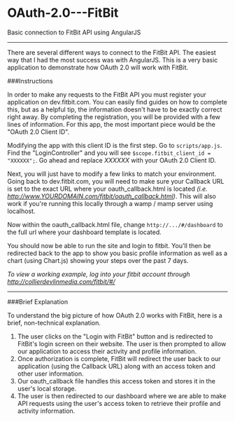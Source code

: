 # OAuth-2.0---FitBit

Basic connection to FitBit API using AngularJS

------------------------

There are several different ways to connect to the FitBit API. The easiest way that I had the most success was with AngularJS. This is a very basic application to demonstrate how OAuth 2.0 will work with FitBit.

###Instructions

In order to make any requests to the FitBit API you must register your application on dev.fitbit.com. You can easily find guides on how to complete this, but as a helpful tip, the information doesn't have to be exactly correct right away. By completing the registration, you will be provided with a few lines of information. For this app, the most important piece would be the "OAuth 2.0 Client ID".

Modifying the app with this client ID is the first step. Go to ```scripts/app.js```. Find the "LoginController" and you will see ```$scope.fitbit_client_id = "XXXXXX";```. Go ahead and replace _XXXXXX_ with your OAuth 2.0 Client ID.

Next, you will just have to modify a few links to match your environment. Going back to dev.fitbit.com, you will need to make sure your Callback URL is set to the exact URL where your oauth_callback.html is located _(i.e. http://www.YOURDOMAIN.com/fitbit/oauth_callback.html)_. This will also work if you're running this locally through a wamp / mamp server using localhost.

Now within the oauth_callback.html file, change ```http://.../#/dashboard``` to the full url where your dashboard template is located.

You should now be able to run the site and login to fitbit. You'll then be redirected back to the app to show you basic profile information as well as a chart (using Chart.js) showing your steps over the past 7 days.

_To view a working example, log into your fitbit account through http://collierdevlinmedia.com/fitbit/#/_

------------------------

###Brief Explanation

To understand the big picture of how OAuth 2.0 works with FitBit, here is a brief, non-technical explanation.

1. The user clicks on the "Login with FitBit" button and is redirected to FitBit's login screen on their website. The user is then prompted to allow our application to access their activity and profile information.
2. Once authorization is complete, FitBit will redirect the user back to our application (using the Callback URL) along with an access token and other user information.
3. Our oauth_callback file handles this access token and stores it in the user's local storage.
4. The user is then redirected to our dashboard where we are able to make API requests using the user's access token to retrieve their profile and activity information.
